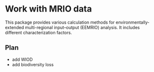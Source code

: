 Work with MRIO data
===================

This package provides various calculation methods for
environmentally-extended multi-regional input–output (EEMRIO) analysis.
It includes different characterization factors.

Plan
----

-   add WIOD
-   add biodiversity loss

